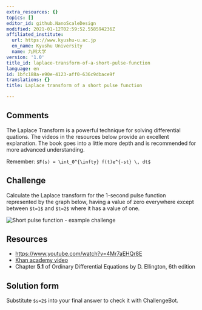 ```yaml
---
extra_resources: {}
topics: []
editor_id: github.NanoScaleDesign
modified: 2021-01-12T02:59:52.558594236Z
affiliated_institute:
  url: https://www.kyushu-u.ac.jp
  en_name: Kyushu University
  name: 九州大学
version: '1.0'
title_id: laplace-transform-of-a-short-pulse-function
language: en
id: 1bfc188a-e90e-4123-aff0-636c9dbace9f
translations: {}
title: Laplace transform of a short pulse function

---
```


## Comments
The Laplace Transform is a powerful technique for solving differential quations. The videos in the resources below provide an excellent explanation. The book goes into a little more depth and is recommended for more advanced understanding.

Remember: `$F(s) = \int_0^{\infty} f(t)e^{-st} \, dt$`

## Challenge
Calculate the Laplace transform for the 1-second pulse function represented by the graph below, having a value of zero everywhere except between `$t=1$` and `$t=2$` where it has a value of one.

![Short pulse function - example challenge](/api/v0/teachers/github.NanoScaleDesign/resources/public/14e5da4c-82b3-415d-aa9d-aa4e60026f48.png)

## Resources
- https://www.youtube.com/watch?v=4Mr7aEHQr8E
- [Khan academy video](https://www.khanacademy.org/math/differential-equations/laplace-transform/properties-of-laplace-transform/v/laplace-transform-of-the-unit-step-function)
- Chapter **5.1** of Ordinary Differential Equations by D. Ellington, 6th edition

## Solution form
Substitute `$s=2$` into your final answer to check it with ChallengeBot.
